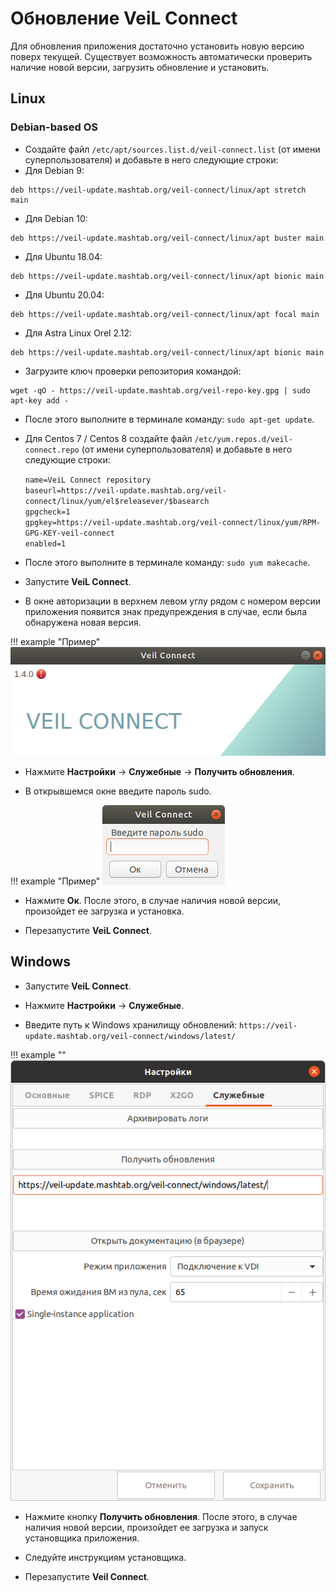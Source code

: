 # Обновление VeiL Connect
Для обновления приложения достаточно установить новую версию поверх текущей.
Существует возможность автоматически проверить наличие новой версии, загрузить обновление и установить.

## Linux
### Debian-based OS
- Создайте файл `/etc/apt/sources.list.d/veil-connect.list` (от имени суперпользователя) и добавьте в него следующие строки:
- Для Debian 9:
```
deb https://veil-update.mashtab.org/veil-connect/linux/apt stretch main
```
- Для Debian 10:
```
deb https://veil-update.mashtab.org/veil-connect/linux/apt buster main
```
- Для Ubuntu 18.04:
```
deb https://veil-update.mashtab.org/veil-connect/linux/apt bionic main
```
- Для Ubuntu 20.04:
```
deb https://veil-update.mashtab.org/veil-connect/linux/apt focal main
```
- Для Astra Linux Orel 2.12:
```
deb https://veil-update.mashtab.org/veil-connect/linux/apt bionic main
```
- Загрузите ключ проверки репозитория командой:
```
wget -qO - https://veil-update.mashtab.org/veil-repo-key.gpg | sudo apt-key add -
```
- После этого выполните в терминале команду: `sudo apt-get update`.

- Для Centos 7 / Centos 8 cоздайте файл `/etc/yum.repos.d/veil-connect.repo` (от имени суперпользователя) и добавьте в него следующие строки:

    `name=VeiL Connect repository`  
    `baseurl=https://veil-update.mashtab.org/veil-connect/linux/yum/el$releasever/$basearch`  
    `gpgcheck=1`  
    `gpgkey=https://veil-update.mashtab.org/veil-connect/linux/yum/RPM-GPG-KEY-veil-connect`  
    `enabled=1`  

- После этого выполните в терминале команду: `sudo yum makecache`.

- Запустите **VeiL Connect**.

- В окне авторизации в верхнем левом углу рядом с номером версии приложения появится знак предупреждения
в случае, если была обнаружена новая версия.

!!! example "Пример"
    ![image](../_assets/vdi/thin_client/new_version_available.png)

- Нажмите **Настройки** -> **Служебные** -> **Получить обновления**.

- В открывшемся окне введите пароль sudo.

!!! example "Пример"
    ![image](../_assets/vdi/thin_client/sudo_pass_window.png)

- Нажмите **Ок**. После этого, в случае наличия новой версии, произойдет ее загрузка и установка.

- Перезапустите **VeiL Connect**.


## Windows

- Запустите **VeiL Connect**.

- Нажмите **Настройки** -> **Служебные**.

- Введите путь к Windows хранилищу обновлений: `https://veil-update.mashtab.org/veil-connect/windows/latest/`

!!! example ""
    ![image](../_assets/vdi/thin_client/windows_updates_url.png)

- Нажмите кнопку **Получить обновления**. После этого, в случае наличия новой версии, произойдет ее загрузка и
запуск установщика приложения.

- Следуйте инструкциям установщика.

- Перезапустите **Veil Connect**.
